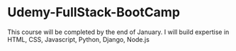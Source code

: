 # Udemy-FullStack-BootCamp

This course will be completed by the end of January. I will build expertise in
HTML, CSS, Javascript, Python, Django, Node.js
